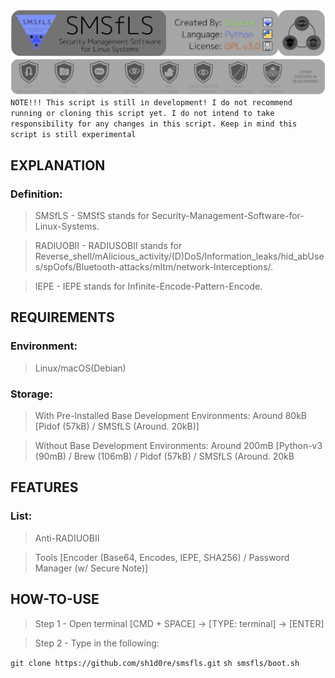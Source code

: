 <img src="/files/readme_images/banner2.png"></img>
<img src="/files/readme_images/banner1.png"></img>
```NOTE!!! This script is still in development! I do not recommend running or cloning this script yet. I do not intend to take responsibility for any changes in this script. Keep in mind this script is still experimental```

## EXPLANATION
### Definition:
> SMSfLS    - SMSfS stands for Security-Management-Software-for-Linux-Systems.

> RADIUOBII - RADIUSOBII stands for Reverse_shell/mAlicious_activity/(D)DoS/Information_leaks/hid_abUses/spOofs/Bluetooth-attacks/mItm/network-Interceptions/.

> IEPE      - IEPE stands for Infinite-Encode-Pattern-Encode.

## REQUIREMENTS
### Environment:
> Linux/macOS(Debian)

### Storage:
> With Pre-Installed Base Development Environments: Around 80kB  [Pidof (57kB) / SMSfLS (Around. 20kB)]

> Without Base Development Environments:            Around 200mB [Python-v3 (90mB) / Brew (106mB) / Pidof (57kB) / SMSfLS (Around. 20kB

## FEATURES
### List:
> Anti-RADIUOBII

> Tools [Encoder (Base64, Encodes, IEPE, SHA256) / Password Manager (w/ Secure Note)]

## HOW-TO-USE
> Step 1    - Open terminal [CMD + SPACE] -> [TYPE: terminal] -> [ENTER]

> Step 2    - Type in the following:

```git clone https://github.com/sh1d0re/smsfls.git```
```sh smsfls/boot.sh```
